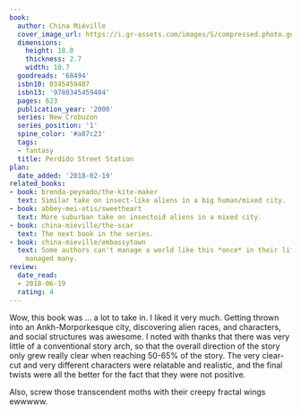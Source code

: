 ```yaml
---
book:
  author: China Miéville
  cover_image_url: https://i.gr-assets.com/images/S/compressed.photo.goodreads.com/books/1393537963l/68494._SY160_.jpg
  dimensions:
    height: 18.0
    thickness: 2.7
    width: 10.7
  goodreads: '68494'
  isbn10: 0345459407
  isbn13: '9780345459404'
  pages: 623
  publication_year: '2000'
  series: New Crobuzon
  series_position: '1'
  spine_color: '#a87c23'
  tags:
  - fantasy
  title: Perdido Street Station
plan:
  date_added: '2018-02-19'
related_books:
- book: brenda-peynado/the-kite-maker
  text: Similar take on insect-like aliens in a big human/mixed city.
- book: abbey-mei-otis/sweetheart
  text: More suburban take on insectoid aliens in a mixed city.
- book: china-mieville/the-scar
  text: The next book in the series.
- book: china-mieville/embassytown
  text: Some authors can't manage a world like this *once* in their life. Miéville
    managed many.
review:
  date_read:
  - 2018-06-19
  rating: 4
---
```


Wow, this book was … a lot to take in. I liked it very much. Getting thrown into an Ankh-Morporkesque city, discovering alien races, and characters, and social structures was awesome. I noted with thanks that there was very little of a conventional story arch, so that the overall direction of the story only grew really clear when reaching 50-65% of the story. The very clear-cut and very different characters were relatable and realistic, and the final twists were all the better for the fact that they were not positive.

Also, screw those transcendent moths with their creepy fractal wings ewwwww.
